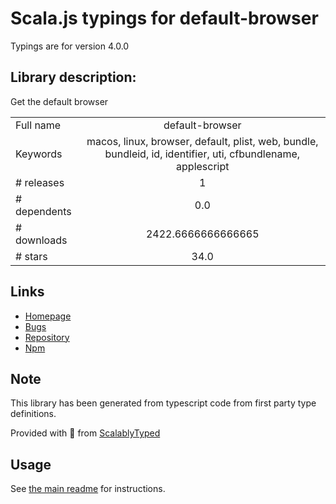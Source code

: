 
# Scala.js typings for default-browser

Typings are for version 4.0.0

## Library description:
Get the default browser

|                    |                 |
| ------------------ | :-------------: |
| Full name          | default-browser |
| Keywords           | macos, linux, browser, default, plist, web, bundle, bundleid, id, identifier, uti, cfbundlename, applescript |
| # releases         | 1 |
| # dependents       | 0.0 |
| # downloads        | 2422.6666666666665 |
| # stars            | 34.0 |

## Links
- [Homepage](https://github.com/sindresorhus/default-browser#readme)
- [Bugs](https://github.com/sindresorhus/default-browser/issues)
- [Repository](https://github.com/sindresorhus/default-browser)
- [Npm](https://www.npmjs.com/package/default-browser)
    


## Note
This library has been generated from typescript code from first party type definitions.

Provided with :purple_heart: from [ScalablyTyped](https://github.com/oyvindberg/ScalablyTyped)

## Usage
See [the main readme](../../readme.md) for instructions.


